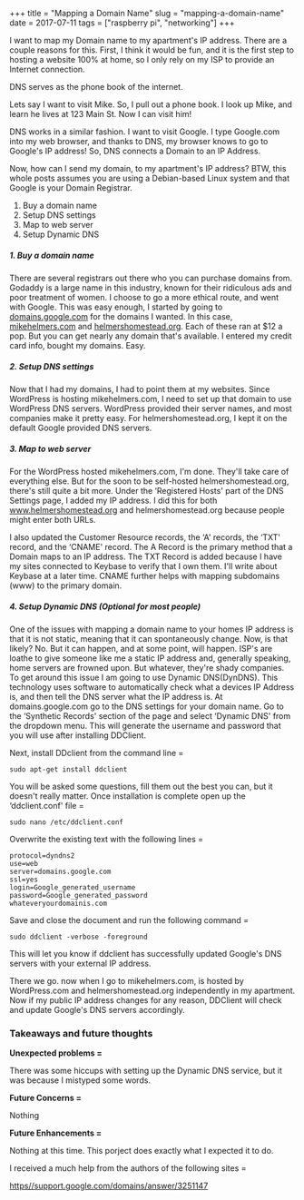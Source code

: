 +++
title = "Mapping a Domain Name"
slug = "mapping-a-domain-name"
date = 2017-07-11
tags = ["raspberry pi", "networking"]
+++

I want to map my Domain name to my apartment's IP address. There are a couple reasons for this. First, I think it would be fun, and it is the first step to hosting a website 100% at home, so I only rely on my ISP to provide an Internet connection.

DNS serves as the phone book of the internet.

Lets say I want to visit Mike. So, I pull out a phone book. I look up Mike, and learn he lives at 123 Main St. Now I can visit him!

DNS works in a similar fashion. I want to visit Google. I type Google.com into my web browser, and thanks to DNS, my browser knows to go to Google's IP address! So, DNS connects a Domain to an IP Address.

Now, how can I send my domain, to my apartment's IP address? BTW, this whole posts assumes you are using a Debian-based Linux system and that Google is your Domain Registrar.

1. Buy a domain name
2. Setup DNS settings
3. Map to web server
4. Setup Dynamic DNS

##### 1. Buy a domain name

There are several registrars out there who you can purchase domains from. Godaddy is a large name in this industry, known for their ridiculous ads and poor treatment of women. I choose to go a more ethical route, and went with Google. This was easy enough, I started by going to [domains.google.com](https//domains.google.com) for the domains I wanted. In this case, [mikehelmers.com](https//mikehelmers.com) and [helmershomestead.org](https//helmershomestead.org). Each of these ran at $12 a pop. But you can get nearly any domain that's available. I entered my credit card info, bought my domains. Easy.

##### 2. Setup DNS settings

Now that I had my domains, I had to point them at my websites. Since WordPress is hosting mikehelmers.com, I need to set up that domain to use WordPress DNS servers. WordPress provided their server names, and most companies make it pretty easy. For helmershomestead.org, I kept it on the default Google provided DNS servers.

##### 3. Map to web server

For the WordPress hosted mikehelmers.com, I'm done. They'll take care of everything else. But for the soon to be self-hosted helmershomestead.org, there's still quite a bit more. Under the &#8216;Registered Hosts' part of the DNS Settings page, I added my IP address. I did this for both www.helmershomestead.org and helmershomestead.org because people might enter both URLs.

I also updated the Customer Resource records, the &#8216;A' records, the &#8216;TXT' record, and the &#8216;CNAME' record. The A Record is the primary method that a Domain maps to an IP address. The TXT Record is added because I have my sites connected to Keybase to verify that I own them. I'll write about Keybase at a later time. CNAME further helps with mapping subdomains (www) to the primary domain.

##### 4. Setup Dynamic DNS (Optional for most people)

One of the issues with mapping a domain name to your homes IP address is that it is not static, meaning that it can spontaneously change. Now, is that likely? No. But it can happen, and at some point, will happen. ISP's are loathe to give someone like me a static IP address and, generally speaking, home servers are frowned upon. But whatever, they're shady companies. To get around this issue I am going to use Dynamic DNS(DynDNS). This technology uses software to automatically check what a devices IP Address is, and then tell the DNS server what the IP address is. At domains.google.com go to the DNS settings for your domain name. Go to the &#8216;Synthetic Records' section of the page and select &#8216;Dynamic DNS' from the dropdown menu. This will generate the username and password that you will use after installing DDClient.

Next, install DDclient from the command line =

    sudo apt-get install ddclient

You will be asked some questions, fill them out the best you can, but it doesn't really matter. Once installation is complete open up the &#8216;ddclient.conf' file =

    sudo nano /etc/ddclient.conf

Overwrite the existing text with the following lines =

    protocol=dyndns2
    use=web
    server=domains.google.com
    ssl=yes
    login=Google_generated_username
    password=Google_generated_password
    whateveryourdomainis.com

Save and close the document and run the following command =

    sudo ddclient -verbose -foreground

This will let you know if ddclient has successfully updated Google's DNS servers with your external IP address.

There we go. now when I go to mikehelmers.com, is hosted by WordPress.com and helmershomestead.org independently in my apartment. Now if my public IP address changes for any reason, DDClient will check and update Google's DNS servers accordingly.

### **Takeaways and future thoughts**

**Unexpected problems =**

There was some hiccups with setting up the Dynamic DNS service, but it was because I mistyped some words.

**Future Concerns =**

Nothing

**Future Enhancements =**

Nothing at this time. This porject does exactly what I expected it to do.

I received a much help from the authors of the following sites =

[https//support.google.com/domains/answer/3251147](https//support.google.com/domains/answer/3251147)

 
